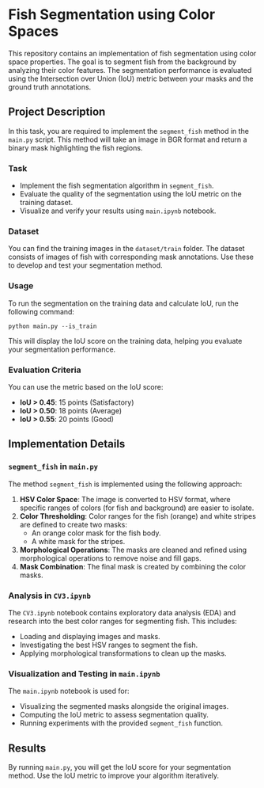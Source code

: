 # Fish Segmentation using Color Spaces

This repository contains an implementation of fish segmentation using color space properties. The goal is to segment fish from the background by analyzing their color features. The segmentation performance is evaluated using the Intersection over Union (IoU) metric between your masks and the ground truth annotations.

## Project Description

In this task, you are required to implement the `segment_fish` method in the `main.py` script. This method will take an image in BGR format and return a binary mask highlighting the fish regions.

### Task

- Implement the fish segmentation algorithm in `segment_fish`.
- Evaluate the quality of the segmentation using the IoU metric on the training dataset.
- Visualize and verify your results using `main.ipynb` notebook.

### Dataset

You can find the training images in the `dataset/train` folder. The dataset consists of images of fish with corresponding mask annotations. Use these to develop and test your segmentation method.

### Usage

To run the segmentation on the training data and calculate IoU, run the following command:

```
python main.py --is_train
```

This will display the IoU score on the training data, helping you evaluate your segmentation performance.

### Evaluation Criteria

You can use the metric based on the IoU score:
- **IoU > 0.45**: 15 points (Satisfactory)
- **IoU > 0.50**: 18 points (Average)
- **IoU > 0.55**: 20 points (Good)

## Implementation Details

### `segment_fish` in `main.py`

The method `segment_fish` is implemented using the following approach:
1. **HSV Color Space**: The image is converted to HSV format, where specific ranges of colors (for fish and background) are easier to isolate.
2. **Color Thresholding**: Color ranges for the fish (orange) and white stripes are defined to create two masks:
    - An orange color mask for the fish body.
    - A white mask for the stripes.
3. **Morphological Operations**: The masks are cleaned and refined using morphological operations to remove noise and fill gaps.
4. **Mask Combination**: The final mask is created by combining the color masks.

### Analysis in `CV3.ipynb`

The `CV3.ipynb` notebook contains exploratory data analysis (EDA) and research into the best color ranges for segmenting fish. This includes:
- Loading and displaying images and masks.
- Investigating the best HSV ranges to segment the fish.
- Applying morphological transformations to clean up the masks.

### Visualization and Testing in `main.ipynb`

The `main.ipynb` notebook is used for:
- Visualizing the segmented masks alongside the original images.
- Computing the IoU metric to assess segmentation quality.
- Running experiments with the provided `segment_fish` function.

## Results

By running `main.py`, you will get the IoU score for your segmentation method. Use the IoU metric to improve your algorithm iteratively.
